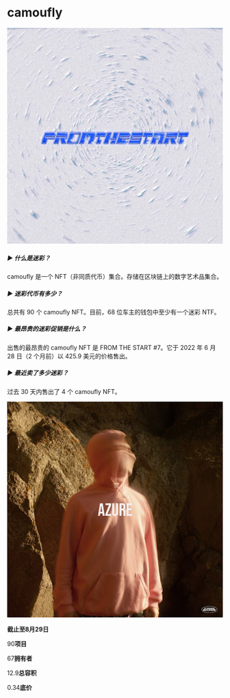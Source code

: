 # camoufly

![unnamed](unnamed.png)

##### ▶ 什么是迷彩？

camoufly 是一个 NFT（非同质代币）集合。存储在区块链上的数字艺术品集合。

##### ▶ 迷彩代币有多少？

总共有 90 个 camoufly NFT。目前，68 位车主的钱包中至少有一个迷彩 NTF。

##### ▶ 最昂贵的迷彩促销是什么？

出售的最昂贵的 camoufly NFT 是 FROM THE START #7。它于 2022 年 6 月 28 日（2 个月前）以 425.9 美元的价格售出。

##### ▶ 最近卖了多少迷彩？

过去 30 天内售出了 4 个 camoufly NFT。

![unnamedds](unnamedds.png)

**截止至8月29日**

90**项目**

67**拥有者**

12.9**总容积**

0.34**底价**
